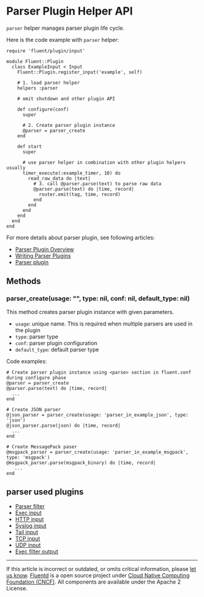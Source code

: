 # Parser Plugin Helper API

`parser` helper manages parser plugin life cycle.

Here is the code example with `parser` helper:

``` {.CodeRay}
require 'fluent/plugin/input'

module Fluent::Plugin
  class ExampleInput < Input
    Fluent::Plugin.register_input('example', self)

    # 1. load parser helper
    helpers :parser

    # omit shutdown and other plugin API

    def configure(conf)
      super

      # 2. Create parser plugin instance
      @parser = parser_create
    end

    def start
      super

      # use parser helper in combination with other plugin helpers usually
      timer_execute(:example_timer, 10) do
        read_raw_data do |text|
          # 3. call @parser.parse(text) to parse raw data
          @parser.parse(text) do |time, record|
            router.emit(tag, time, record)
          end
        end
      end
    end
  end
end
```

For more details about parser plugin, see following articles:

-   [Parser Plugin Overview](/articles/parser-plugin-overview.md)
-   [Writing Parser Plugins](/articles/api-plugin-parser.md)
-   [Parser plugin](/articles/parse-section.md)


## Methods


### parser\_create(usage: "", type: nil, conf: nil, default\_type: nil)

This method creates parser plugin instance with given parameters.

-   `usage`: unique name. This is required when multiple parsers are
    used in the plugin
-   `type`: parser type
-   `conf`: parser plugin configuration
-   `default_type`: default parser type

Code examples:

``` {.CodeRay}
# Create parser plugin instance using <parse> section in fluent.conf during configure phase
@parser = parser_create
@parser.parse(text) do |time, record|
  ...
end

# Create JSON parser
@json_parser = parser_create(usage: 'parser_in_example_json', type: 'json')
@json_parser.parse(json) do |time, record|
  ...
end

# Create MessagePack paser
@msgpack_parser = parser_create(usage: 'parser_in_example_msgpack', type: 'msgpack')
@msgpack_parser.parse(msgpack_binary) do |time, record|
   ...
end
```


## parser used plugins

-   [Parser filter](/articles/filter_parser.md)
-   [Exec input](/articles/in_exec.md)
-   [HTTP input](/articles/in_http.md)
-   [Syslog input](/articles/in_syslog.md)
-   [Tail input](/articles/in_tail.md)
-   [TCP input](/articles/in_tcp.md)
-   [UDP input](/articles/in_udp.md)
-   [Exec filter output](/articles/out_exec_filter.md)


------------------------------------------------------------------------

If this article is incorrect or outdated, or omits critical information,
please [let us know](https://github.com/fluent/fluentd-docs/issues?state=open).
[Fluentd](http://www.fluentd.org/) is a open source project under [Cloud
Native Computing Foundation (CNCF)](https://cncf.io/). All components
are available under the Apache 2 License.
